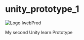 # unity_prototype_1

![Logo IwebProd](https://iwebprod.fr/public/pictures/iwebprod_small.png)


My second Unity learn Prototype
